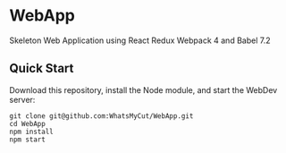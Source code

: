 # WebApp

Skeleton Web Application using React Redux Webpack 4 and Babel 7.2

## Quick Start

Download this repository, install the Node module, and start the WebDev server:

```
git clone git@github.com:WhatsMyCut/WebApp.git
cd WebApp
npm install
npm start
```
